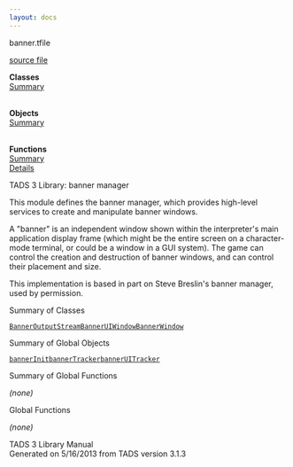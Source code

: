 ```yaml
---
layout: docs
---
```

<span class="title">banner.t</span><span class="type">file</span>

[source file](../source/banner.t.html)

**Classes**  
[Summary](#_ClassSummary_)  
 

**Objects**  
[Summary](#_ObjectSummary_)  
 

**Functions**  
[Summary](#_FunctionSummary_)  
[Details](#_Functions_)



TADS 3 Library: banner manager

This module defines the banner manager, which provides high-level
services to create and manipulate banner windows.

A "banner" is an independent window shown within the interpreter's main
application display frame (which might be the entire screen on a
character-mode terminal, or could be a window in a GUI system). The game
can control the creation and destruction of banner windows, and can
control their placement and size.

This implementation is based in part on Steve Breslin's banner manager,
used by permission.



<span id="_ClassSummary_"></span>



<span class="hdln">Summary of Classes</span>  



[`BannerOutputStream`](../object/BannerOutputStream.html)[`BannerUIWindow`](../object/BannerUIWindow.html)[`BannerWindow`](../object/BannerWindow.html)
<span id="_ObjectSummary_"></span>



<span class="hdln">Summary of Global Objects</span>  



[`bannerInit`](../object/bannerInit.html)[`bannerTracker`](../object/bannerTracker.html)[`bannerUITracker`](../object/bannerUITracker.html)
<span id="FunctionSummary_"></span>



<span class="hdln">Summary of Global Functions</span>  



*(none)* <span id="_Functions_"></span>



<span class="hdln">Global Functions</span>  



*(none)*



TADS 3 Library Manual  
Generated on 5/16/2013 from TADS version 3.1.3


